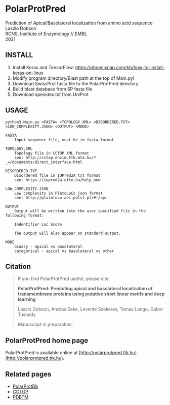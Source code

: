 # PolarProtPred

Prediction of Apical/Basolateral localization from amino acid sequence            
Laszlo Dobson                 
RCNS, Institute of Enzymology // EMBL     
2021                      

## INSTALL
1. Install Keras and TensorFlow: https://phoenixnap.com/kb/how-to-install-keras-on-linux
2. Modify program directory/Blast path at the top of Main.py!
3. Download SwissProt fasta file to the PolarProtPred directory
4. Build blast database from SP fasta file
5. Download speindex.txt from UniProt


## USAGE
    python3 Main.py <FASTA> <TOPOLOGY.XML> <DISORDERED.TXT> <LOW_COMPLEXITY.JSON> <OUTPUT> <MODE>

    FASTA
        Input sequence file, must be in fasta format

    TOPOLOGY.XML
        Topology file in CCTOP XML format
        see: http://cctop.enzim.ttk.mta.hu/?_=/documents/direct_interface.html

    DISORDERED.TXT
        Disordered file in IUPred2A txt format
        see: https://iupred2a.elte.hu/help_new

    LOW_COMPLEXITY.JSON
        Low complexity in PlatoLoCo json format
        see: http://platoloco.aei.polsl.pl/#!/api

    OUTPUT
        Output will be written into the user specified file in the following format:

        Indentifier Loc Score

        The output will also appear on standard output.

    MODE
        binary - apical vs basolateral
        categorical - apical vs basolateral vs other

## Citation

>If you find PolarProtPred useful, please cite:
>
>**PolarProtPred: Predicting apical and basolateral localization of transmembrane proteins using putative short linear motifs and deep learning**
>
>Laszlo Dobson, Andras Zeke, Levente Szekeres, Tamas Lango, Gabor Tusnady
>
>Manuscript in preparation.


## PolarProtPred home page
PolarProtPred is available online at [http://polarprotpred.ttk.hu](http://polarprotpred.ttk.hu).

## Related pages
- [PolarProtDb](http://polarprotdb.ttk.hu)
- [CCTOP](http://cctop.enzim.ttk.mta.hu)
- [PDBTM](http://pdbtm.enzim.hu)

